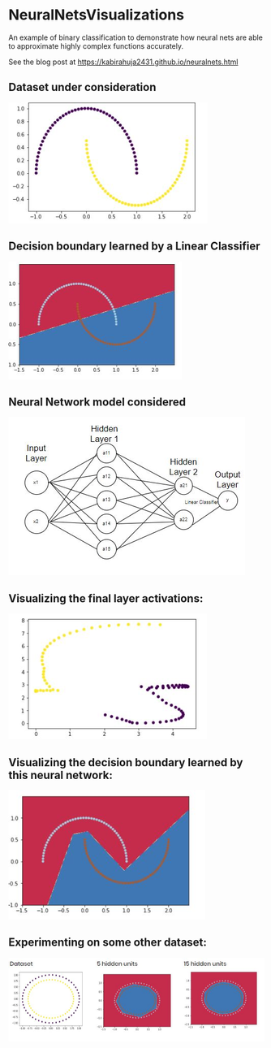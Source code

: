 # NeuralNetsVisualizations
An example of binary classification to demonstrate how neural nets are able to approximate highly complex functions accurately. 

See the blog post at https://kabirahuja2431.github.io/neuralnets.html

## Dataset under consideration
![alt text](https://github.com/kabirahuja2431/NeuralNetsVisualizations/blob/master/vis/img.JPG)

## Decision boundary learned by a Linear Classifier
![alt text](https://github.com/kabirahuja2431/NeuralNetsVisualizations/blob/master/vis/linear.JPG)

## Neural Network model considered
![alt text](https://github.com/kabirahuja2431/NeuralNetsVisualizations/blob/master/vis/net.JPG)

## Visualizing the final layer activations:
![alt text](https://github.com/kabirahuja2431/NeuralNetsVisualizations/blob/master/vis/final_activations.JPG)

## Visualizing the decision boundary learned by this neural network:
![alt text](https://github.com/kabirahuja2431/NeuralNetsVisualizations/blob/master/vis/cmp_decision_boundary.JPG)

## Experimenting on some other dataset:
![alt text](https://github.com/kabirahuja2431/NeuralNetsVisualizations/blob/master/vis/moon_dataset.JPG)
